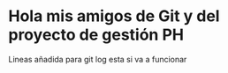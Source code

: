 # Hola mis amigos de Git y del proyecto de gestión PH

Lineas añadida para git log
esta si va a funcionar
